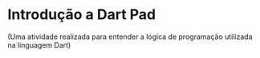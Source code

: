 # Introdução a Dart Pad
(Uma atividade realizada para entender a lógica de programação utilizada na linguagem Dart)
